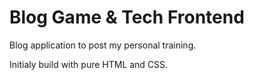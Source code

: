 # Blog Game & Tech Frontend
Blog application to post my personal training.

Initialy build with pure HTML and CSS.
